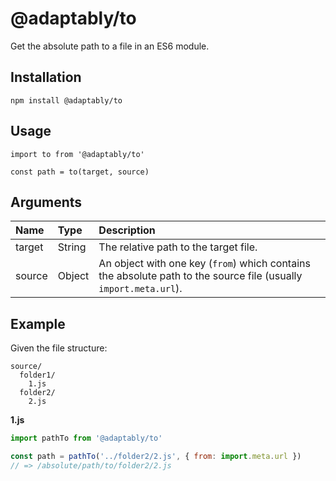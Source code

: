 # @adaptably/to

Get the absolute path to a file in an ES6 module.

## Installation

`npm install @adaptably/to`

## Usage

```
import to from '@adaptably/to'

const path = to(target, source)
```

## Arguments

| Name | Type | Description |
| :-- | :-- | :-- |
| target | String | The relative path to the target file. |
| source | Object | An object with one key (`from`) which contains the absolute path to the source file (usually `import.meta.url`). |

## Example

Given the file structure:

```
source/
  folder1/
    1.js
  folder2/
    2.js
```

**1.js**
```javascript
import pathTo from '@adaptably/to'

const path = pathTo('../folder2/2.js', { from: import.meta.url })
// => /absolute/path/to/folder2/2.js
```
